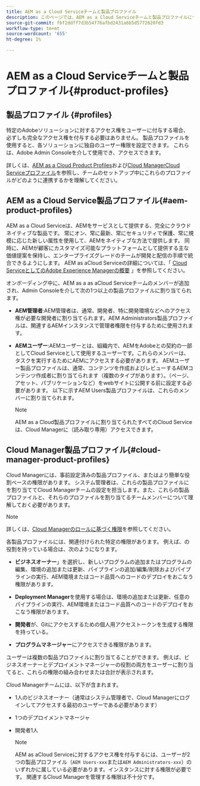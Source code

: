 ```yaml
---
title: AEM as a Cloud Serviceチームと製品プロファイル
description: このページでは、AEM as a Cloud Serviceチームと製品プロファイルについて説明します。
source-git-commit: fbf2ddff7d3b54f76afbd2431a6b5d5772620fd3
workflow-type: tm+mt
source-wordcount: '655'
ht-degree: 1%

---
```



# AEM as a Cloud Serviceチームと製品プロファイル{#product-profiles}

## 製品プロファイル {#profiles}

特定のAdobeソリューションに対するアクセス権をユーザーに付与する場合、必ずしも完全なアクセス権を付与する必要はありません。 製品プロファイルを使用すると、各ソリューションに独自のユーザー権限を設定できます。 これらは、Adobe Admin Consoleを介して使用でき、アクセスできます。

詳しくは、[AEM as a Cloud Product Profiles](#aem-product-profiles)および[Cloud ManagerCloud Serviceプロファイル](#cloud-manager-product-profiles)を参照し、チームのセットアップ中にこれらのプロファイルがどのように連携するかを理解してください。

## AEM as a Cloud Service製品プロファイル{#aem-product-profiles}

AEM as a Cloud Serviceは、AEMをサービスとして提供する、完全にクラウドネイティブな製品です。 常にオン、常に最新、常にセキュリティで保護、常に規模に応じた新しい属性を使用して、AEMをネイティブな方法で提供します。 同時に、AEMが顧客にカスタマイズ可能なプラットフォームとして提供する主な価値提案を保持し、エンタープライズグレードのチームが開発と配信の手順で統合できるようにします。 AEM as aCloud Serviceの詳細については、「 [Cloud ServiceとしてのAdobe Experience Managerの概要](https://experienceleague.adobe.com/docs/experience-manager-cloud-service/overview/introduction.html?lang=ja) 」を参照してください。

オンボーディング中に、AEM as a  as aCloud Serviceチームのメンバーが追加され、Admin Consoleを介して次の1つ以上の製品プロファイルに割り当てられます。

* **AEM管理者**:AEM管理者は、通常、開発者、特に開発環境などへのアクセス権が必要な開発者に割り当てられます。AEM Administrators製品プロファイルは、関連するAEMインスタンスで管理者権限を付与するために使用されます。

* **AEMユーザー**:AEMユーザーとは、組織内で、AEMをAdobeとの契約の一部としてCloud Serviceとして使用するユーザーです。これらのメンバーは、タスクを実行するためにAEMにアクセスする必要があります。 AEMユーザー製品プロファイルは、通常、コンテンツを作成およびレビューするAEMコンテンツ作成者に割り当てられます（複数のタイプがあります）。（ページ、アセット、パブリケーションなど）をwebサイトに公開する前に設定する必要があります。 以下に示すAEM Users製品プロファイルは、これらのメンバーに割り当てられます。

   >[!NOTE]
   >AEM as a Cloud製品プロファイルに割り当てられたすべてのCloud Serviceは、Cloud Managerに（読み取り専用）アクセスできます。

## Cloud Manager製品プロファイル{#cloud-manager-product-profiles}

Cloud Managerには、事前設定済みの製品プロファイル、またはより簡単な役割ベースの権限があります。 システム管理者は、これらの製品プロファイルにを割り当ててCloud Managerチームの設定を担当します。また、これらの製品プロファイルと、それらのプロファイルを割り当てるチームメンバーについて理解しておく必要があります。
>[!NOTE]
>詳しくは、[Cloud Managerのロールに基づく権限](/help/onboarding/what-is-required/user-roles-permissions.md)を参照してください。

各製品プロファイルには、関連付けられた特定の権限があります。 例えば、の役割を持っている場合は、次のようになります。

* **ビジネスオーナー**」を選択し、新しいプログラムの追加またはプログラムの編集、環境の追加または更新、パイプラインの追加/編集/削除およびパイプラインの実行、AEM環境またはコード品質へのコードのデプロイをおこなう権限があります。

* **Deployment Manager**&#x200B;を使用する場合は、環境の追加または更新、任意のパイプラインの実行、AEM環境またはコード品質へのコードのデプロイをおこなう権限があります。

* **開発者**&#x200B;が、Gitにアクセスするための個人用アクセストークンを生成する権限を持っている。

* **プログラムマネージャー**&#x200B;にアクセスできる権限があります。

ユーザーは複数の製品プロファイルに割り当てることができます。 例えば、ビジネスオーナーとデプロイメントマネージャーの役割の両方をユーザーに割り当てると、これらの権限の組み合わせまたは合計が表示されます。

Cloud Managerチームには、以下が含まれます。

* 1人のビジネスオーナー（通常はシステム管理者で、Cloud Managerにログインしてアクセスする最初のユーザーである必要があります）
* 1つのデプロイメントマネージャ
* 開発者1人

   >[!NOTE]
   >AEM as aCloud Serviceに対するアクセス権を付与するには、ユーザーが2つの製品プロファイル（`AEM Users-xxx`または`AEM Administrators-xxx`）のいずれかに属している必要があります。インスタンスに対する権限が必要です。 関連するCloud Managerを管理する権限は不十分です。
